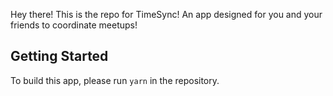 Hey there! This is the repo for TimeSync! An app designed for you and your friends to coordinate meetups!
## Getting Started
To build this app, please run `yarn` in the repository.
